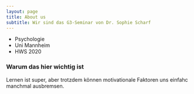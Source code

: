 ```yaml
---
layout: page
title: About us
subtitle: Wir sind das G3-Seminar von Dr. Sophie Scharf
---
```


- Psychologie
- Uni Mannheim
- HWS 2020

### Warum das hier wichtig ist

Lernen ist super, aber trotzdem können motivationale Faktoren uns einfahc manchmal ausbremsen.
